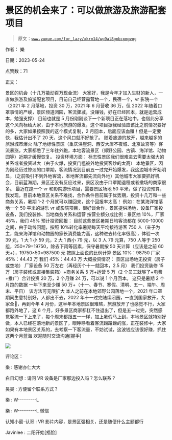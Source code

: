 # 景区的机会来了：可以做旅游及旅游配套项目

> 原文：[`www.yuque.com/for_lazy/xkrm14/wp9al8gnbcpmgvqg`](https://www.yuque.com/for_lazy/xkrm14/wp9al8gnbcpmgvqg)

作者： 樂

日期：2023-05-24

点赞数：71

正文：

景区的机会（十几万撬动百万现金流） 大家好，我是今年才加入生财的新人，一直做旅游及旅游配套项目，目前自己经营露营地一个，民宿一个，vr 影院一个（2021 年 2 月落地，投资 30 万，2021 年 6 月营收 36 万，但 2022 年随着口罩事情的严峻，景区频道闭园，客流骤减，没赚钱，好在已经回本，就是运营成本，勉强支撑） 目前也就是 5 月份刚刚谈下一个新项目正在落地中，也借此分享这个风向标给大家，由于本地旅游的爆发，这个项目据我经验应该比之前情况要好的多，大家如果按照我的这个模式复制，2 月回本，后面应该血赚！但是一定要快，我估计出不了 20 天，这个风口就不好抢了。 随着旅游的放开，越来越多的旅游城市爆火 除了地标性景区（重庆洪崖洞、西安大唐不夜城、北京故宫等）客流暴涨，大家都憋了三年往外跑，本地客流景区（郊野公园、古镇、海洋馆、动物园等）近期才缓慢恢复。 投资环境方面： 标志性景区我们很难进去需要太强大的关系或者投资过大（由于火爆，投资门槛被外地投资客炒的太高） 本地景区，因为刚经历过惨淡的口罩期，客流情况到目前五一过完开始爆发，我这边城市开始明显，（之前吸引不到外地客流，本地客流都先流向外地）其他城市大家要抓好机会，目前蓝海期，景区还没有反应过来，景区没由于口罩期退租或者撤场的商家很多。 最近在跑一个 vr 和影院游乐项目，需要景区场地 50 平米，做了投资预算，我发现，目前本地景区关系不难找，合作条件目前属于优势期，投资十几万和一些商务关系，暑期 1-2 个月就可以赚回来，这个回报率太高！ 例如：在某海洋馆落地一个 50 平米的游乐 vr 或影院项目，很好谈合作，景区提供场地，设备厂家投设备，我们投装修、当地商务关系和运营 按营业额分成比例：景区抽 10%，厂家 45%，我们 45% 预计投资回报： 目前这些景区暑期日均客流都在 5000-10000 之间，由于动线问题，按照 10%转化率暑期每天平均接待游客 750 人（亲子为主，能来海洋馆和动物园的家长消费能力高，这种进去转化率很高），体验一次 39 元，1 大 1 小 59 元，2 大 1 西小 79 元，以 3 人 79 元算，750 人等于 250 组，250×79=19750，除去下雨等因素，保守暑期按 50 天计算（应该是之前 60 天+），19750×50=987500 元 按照上面说的比例计算 景区 10%：98750 厂家 45%：44.43 万 我们 45%：44.43 万 大概投资情况： 景区出场地无投资（房子或空地） 厂家设备 50 万左右（再经历个十一就回本，2.5 月） 我们投资装修 15 万（房子装修或直接集装箱）+商务关系 5 万+运营 5 万（2 个员工就够了+电费+推广）合计投资 20 万，2 个月赚 24 万，可以说 1 个月回本。 这只是暑期 2 个月跑的数据 一年下来至少赚 50 万+（十一、春节、寒假、清明、五一、端午、周末、平日） 该方法可无限扩大 本人之前在本地郊野公园落地一个，2021 年口罩期间生意特别好，人都出不去，2022 年十一过完陆续闭园，一直到国家放开，大家全🐏，再到今年 4 月份，这半年本地景区很难熬，旅游放开了也感觉不行，大家都跑外地了，这 6 个月，好多景区商家都扛不住退出了，但是五一过完，突然感觉客流一下上来了，每个周末都跟五一一样，加上暑假马上到，本地景区就特别好做，本人已经在落地新的景区了，眼睁睁看着客流蹭蹭蹭的涨，正在装修中，大家如果有本地景区关系的，去考察一下客流量，不妨试试，这波钱应该很好赚，抓住这两个月蓝海 欢迎随时交流沟通[握手]

![](img/43d4351eeda7d06727d6df3d55a0a59b.png)

评论区：

樂 : 感谢亦仁大大

白日幻想 : 请问 VR 设备是厂家那边投入吗？怎么联系？

昊昊 : 方便留个联系方式？

樂 : W---------L

樂 : W---------L 微信

认知小窗-认哥 : VR 影片内容，是景区强相关，还是随便什么主题都行

Javinlee : 二阳开始[捂脸]

